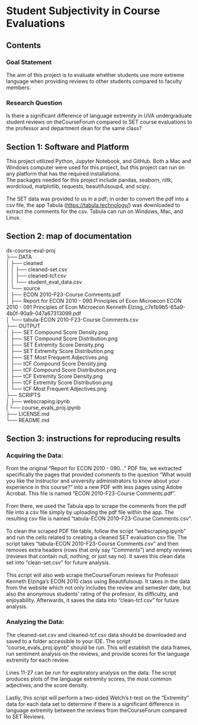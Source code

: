 # Student Subjectivity in Course Evaluations
## Contents
### Goal Statement
The aim of this project is to evaluate whether students use more extreme language when providing reviews to other students compared to faculty members. 
### Research Question
Is there a significant difference of language extremity in UVA undergraduate student reviews on theCourseForum compared to SET course evaluations to the professor and department dean for the same class?
## Section 1: Software and Platform
This project utilized Python, Jupyter Notebook, and GitHub. Both a Mac and Windows computer were used for this project, but this project can run on any platform that has the required installations. <br />
The packages needed for this project include pandas, seaborn, nltk, wordcloud, matplotlib, requests, beautifulsoup4, and scipy. <br /><br />
The SET data was provided to us in a pdf; in order to convert the pdf into a csv file, the app Tabula (https://tabula.technology/) was downloaded to extract the comments for the csv. Tabula can run on Windows, Mac, and Linux. <br />
## Section 2: map of documentation
ds-course-eval-proj <br />
├── DATA <br />
│   ├── cleaned <br />
│   │   ├── cleaned-set.csv <br />
│   │   ├── cleaned-tcf.csv <br />
│   │   └── student_eval_data.csv <br />
│   └── source <br />
│       ├── ECON 2010-F23-Course Comments.pdf <br />
│       ├── Report for ECON 2010 - 090 Principles of Econ Microecon ECON 2010 - 091 Principles of Econ Microecon Kenneth  Elzing_c7e1b9b5-65a9-4b0f-90a9-047a67313099.pdf <br />
│       └── tabula-ECON 2010-F23-Course Comments.csv <br />
├── OUTPUT <br />
│   ├── SET Compound Score Density.png <br />
│   ├── SET Compound Score Distribution.png <br />
│   ├── SET Extremity Score Density.png <br />
│   ├── SET Extremity Score Distribution.png <br />
│   ├── SET Most Frequent Adjectives.png <br />
│   ├── tCF Compound Score Density.png <br />
│   ├── tCF Compound Score Distribution.png <br />
│   ├── tCF Extremity Score Density.png <br />
│   ├── tCF Extremity Score Distribution.png <br />
│   └── tCF Most Frequent Adjectives.png <br />
├── SCRIPTS <br />
│   ├── webscraping.ipynb <br />
|   └── course_evals_proj.ipynb <br />
├── LICENSE.md <br />
└── README.md <br />

## Section 3: instructions for reproducing results
### Acquiring the Data:
From the original “Report for ECON 2010 - 090…” PDF file, we extracted specifically the pages that provided comments to the question “What would you like the instructor and university administrators to know about your experience in this course?” into a new PDF with less pages using Adobe Acrobat. This file is named “ECON 2010-F23-Course Comments.pdf”. <br /><br />
From there, we used the Tabula app to scrape the comments from the pdf file into a csv file simply by uploading the pdf file within the app. The resulting csv file is named “tabula-ECON 2010-F23-Course Comments.csv”. <br /><br />
To clean the scraped PDF file table, follow the script “webscraping.ipynb” and run the cells related to creating a cleaned SET evaluation csv file. The script takes “tabula-ECON 2010-F23-Course Comments.csv” and then removes extra headers (rows that only say “Comments”) and empty reviews (reviews that contain null, nothing, or just say no). It saves this clean data set into “clean-set.csv” for future analysis. <br /><br />
This script will also web scrape theCourseForum reviews for Professor Kenneth Elzinga’s ECON 2010 class using Beautifulsoup. It takes in the data from the website which not only includes the review and semester date, but also the anonymous students’ rating of the professor, its difficulty, and enjoyability. Afterwards, it saves the data into “clean-tcf.csv” for future analysis.  <br />
### Analyzing the Data:
The cleaned-set.csv and cleaned-tcf.csv data should be downloaded and saved to a folder accessible to your IDE. The script “course_evals_proj.ipynb” should be run. This will establish the data frames, run sentiment analysis on the reviews, and provide scores for the language extremity for each review. <br /><br />
Lines 11-27 can be run for exploratory analysis on the data: The script produces plots of the language extremity scores, the most common adjectives, and the score density. <br /><br />
Lastly, this script will perform a two-sided Welch’s t-test on the “Extremity” data for each data set to determine if there is a significant difference in language extremity between the reviews from theCourseForum compared to SET Reviews. 
